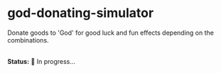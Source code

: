 # god-donating-simulator
Donate goods to 'God' for good luck and fun effects depending on the combinations. <br> <br>

**Status:** 🔄 In progress... <br>

